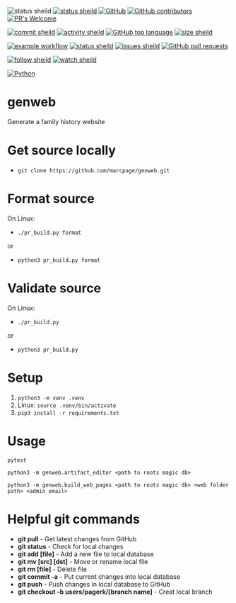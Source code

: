 ![status sheild](https://img.shields.io/static/v1?label=status&message=starting...&color=blue&style=plastic)
[![status sheild](https://img.shields.io/static/v1?label=released&message=none&color=active&style=plastic)](https://pypi.org/project/devopsdriver/0.1.45/)
[![GitHub](https://img.shields.io/github/license/marcpage/genweb?style=plastic)](https://github.com/marcpage/genweb?tab=Unlicense-1-ov-file#readme)
[![GitHub contributors](https://img.shields.io/github/contributors/marcpage/genweb?style=flat)](https://github.com/marcpage/genweb/graphs/contributors)
[![PR's Welcome](https://img.shields.io/badge/PRs-welcome-brightgreen.svg?style=flat)](http://makeapullrequest.com)

[![commit sheild](https://img.shields.io/github/last-commit/marcpage/genweb?style=plastic)](https://github.com/marcpage/genweb/commits)
[![activity sheild](https://img.shields.io/github/commit-activity/m/marcpage/genweb?style=plastic)](https://github.com/marcpage/genweb/commits)
[![GitHub top language](https://img.shields.io/github/languages/top/marcpage/genweb?style=plastic)](https://github.com/marcpage/genweb)
[![size sheild](https://img.shields.io/github/languages/code-size/marcpage/genweb?style=plastic)](https://github.com/marcpage/genweb)

[![example workflow](https://github.com/marcpage/genweb/actions/workflows/CI.yml/badge.svg)](https://github.com/marcpage/genweb/actions/workflows/CI.yml)
[![status sheild](https://img.shields.io/static/v1?label=test+coverage&message=90%&color=active&style=plastic)](https://github.com/marcpage/genweb/blob/main/Makefile#L4)
[![issues sheild](https://img.shields.io/github/issues-raw/marcpage/genweb?style=plastic)](https://github.com/marcpage/genweb/issues)
[![GitHub pull requests](https://img.shields.io/github/issues-pr/marcpage/genweb?style=flat)](https://github.com/marcpage/genweb/pulls)

[![follow sheild](https://img.shields.io/github/followers/marcpage?label=Follow&style=social)](https://github.com/marcpage?tab=followers)
[![watch sheild](https://img.shields.io/github/watchers/marcpage/genweb?label=Watch&style=social)](https://github.com/marcpage/genweb/watchers)

[![Python](https://img.shields.io/static/v1?label=&message=Pure%20Python&color=ffde57&style=plastic&logo=python)](https://python.org/)


# genweb
Generate a family history website



# Get source locally

- `git clone https://github.com/marcpage/genweb.git`


# Format source

On Linux:

- `./pr_build.py format`

or

- `python3 pr_build.py format`



# Validate source

On Linux:

- `./pr_build.py`

or

- `python3 pr_build.py`



# Setup

1. `python3 -m venv .venv`
1. Linux: `source .venv/bin/activate`
1. `pip3 install -r requirements.txt`



# Usage

`pytest`

`python3 -m genweb.artifact_editor <path to roots magic db>`

`python3 -m genweb.build_web_pages <path to roots magic db> <web folder path> <admin email>`



# Helpful git commands

- **git pull** - Get latest changes from GitHub
- **git status** - Check for local changes
- **git add [file]** - Add a new file to local database
- **git mv [src] [dst]** - Move or rename local file
- **git rm [file]** - Delete file
- **git commit -a** - Put current changes into local database
- **git push** - Push changes in local database to GitHub
- **git checkout -b users/pagerk/[branch name]** - Creat local branch
